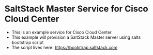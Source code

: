 # SaltStack Master Service for Cisco Cloud Center
- This is an example service for Cisco Cloud Center
- This example will provision a SaltStack Master server using salts bootstrap script
- The script lives here: https://bootstrap.saltstack.com

